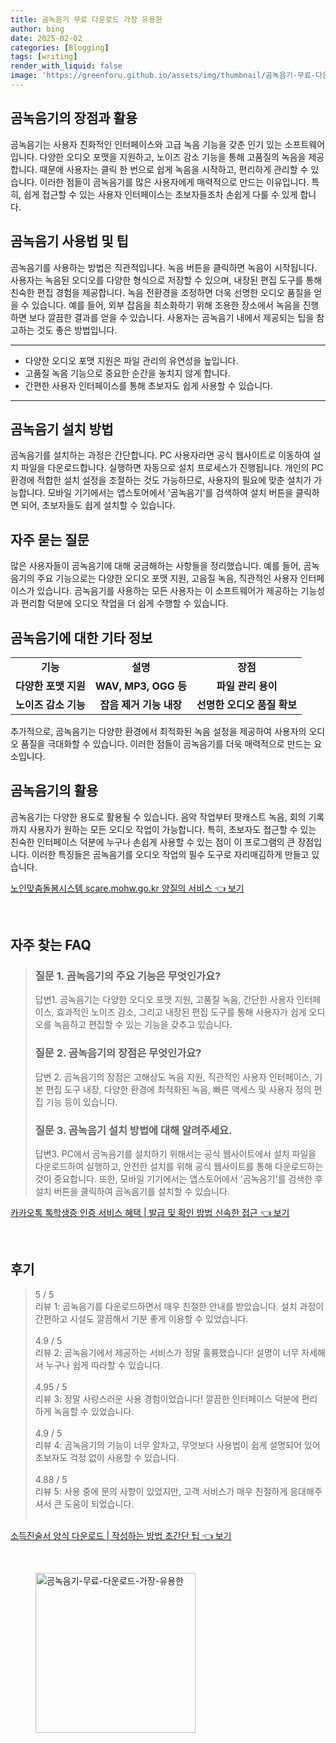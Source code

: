 ```yaml
---
title: 곰녹음기 무료 다운로드 가장 유용한
author: bing
date: 2025-02-02
categories: [Blogging]
tags: [writing]
render_with_liquid: false
image: 'https://greenforu.github.io/assets/img/thumbnail/곰녹음기-무료-다운로드-가장-유용한.webp'
---
```



<h2 id='곰녹음기의_장점과_활용'>곰녹음기의 장점과 활용</h2>

<p>곰녹음기는 사용자 친화적인 인터페이스와 고급 녹음 기능을 갖춘 인기 있는 소프트웨어입니다. 다양한 오디오 포맷을 지원하고, 노이즈 감소 기능을 통해 고품질의 녹음을 제공합니다. 때문에 사용자는 클릭 한 번으로 쉽게 녹음을 시작하고, 편리하게 관리할 수 있습니다. 이러한 점들이 곰녹음기를 많은 사용자에게 매력적으로 만드는 이유입니다. 특히, 쉽게 접근할 수 있는 사용자 인터페이스는 초보자들조차 손쉽게 다룰 수 있게 합니다.</p>

<h2 id='사용법_및_팁'>곰녹음기 사용법 및 팁</h2>

<p>곰녹음기를 사용하는 방법은 직관적입니다. 녹음 버튼을 클릭하면 녹음이 시작됩니다. 사용자는 녹음된 오디오를 다양한 형식으로 저장할 수 있으며, 내장된 편집 도구를 통해 친숙한 편집 경험을 제공합니다. 녹음 전환경을 조정하면 더욱 선명한 오디오 품질을 얻을 수 있습니다. 예를 들어, 외부 잡음을 최소화하기 위해 조용한 장소에서 녹음을 진행하면 보다 깔끔한 결과를 얻을 수 있습니다. 사용자는 곰녹음기 내에서 제공되는 팁을 참고하는 것도 좋은 방법입니다.</p>

<hr />

<ul>
    <li>다양한 오디오 포맷 지원은 파일 관리의 유연성을 높입니다.</li>
    <li>고품질 녹음 기능으로 중요한 순간을 놓치지 않게 합니다.</li>
    <li>간편한 사용자 인터페이스를 통해 초보자도 쉽게 사용할 수 있습니다.</li>
</ul>

<hr />

<h2 id='설치_방법'>곰녹음기 설치 방법</h2>

<p>곰녹음기를 설치하는 과정은 간단합니다. PC 사용자라면 공식 웹사이트로 이동하여 설치 파일을 다운로드합니다. 실행하면 자동으로 설치 프로세스가 진행됩니다. 개인의 PC 환경에 적합한 설치 설정을 조절하는 것도 가능하므로, 사용자의 필요에 맞춘 설치가 가능합니다. 모바일 기기에서는 앱스토어에서 '곰녹음기'를 검색하여 설치 버튼을 클릭하면 되어, 초보자들도 쉽게 설치할 수 있습니다.</p>

<h2 id='자주_묻는_질문'>자주 묻는 질문</h2>

<p>많은 사용자들이 곰녹음기에 대해 궁금해하는 사항들을 정리했습니다. 예를 들어, 곰녹음기의 주요 기능으로는 다양한 오디오 포맷 지원, 고음질 녹음, 직관적인 사용자 인터페이스가 있습니다. 곰녹음기를 사용하는 모든 사용자는 이 소프트웨어가 제공하는 기능성과 편리함 덕분에 오디오 작업을 더 쉽게 수행할 수 있습니다.</p>

<h2 id='기타_정보'>곰녹음기에 대한 기타 정보</h2>

<table>
    <tr>
        <td style="text-align: center; height: 17px;"><b>기능</b></td>
        <td style="text-align: center; height: 17px;"><b>설명</b></td>
        <td style="text-align: center; height: 17px;"><b>장점</b></td>
    </tr>
    <tr>
        <td style="text-align: center; height: 17px;"><b>다양한 포맷 지원</b></td>
        <td style="text-align: center; height: 17px;"><b>WAV, MP3, OGG 등</b></td>
        <td style="text-align: center; height: 17px;"><b>파일 관리 용이</b></td>
    </tr>
    <tr>
        <td style="text-align: center; height: 17px;"><b>노이즈 감소 기능</b></td>
        <td style="text-align: center; height: 17px;"><b>잡음 제거 기능 내장</b></td>
        <td style="text-align: center; height: 17px;"><b>선명한 오디오 품질 확보</b></td>
    </tr>
</table>

<p>추가적으로, 곰녹음기는 다양한 환경에서 최적화된 녹음 설정을 제공하여 사용자의 오디오 품질을 극대화할 수 있습니다. 이러한 점들이 곰녹음기를 더욱 매력적으로 만드는 요소입니다.</p>

<h2 id='결론'>곰녹음기의 활용</h2>

<p>곰녹음기는 다양한 용도로 활용될 수 있습니다. 음악 작업부터 팟캐스트 녹음, 회의 기록까지 사용자가 원하는 모든 오디오 작업이 가능합니다. 특히, 초보자도 접근할 수 있는 친숙한 인터페이스 덕분에 누구나 손쉽게 사용할 수 있는 점이 이 프로그램의 큰 장점입니다. 이러한 특징들은 곰녹음기를 오디오 작업의 필수 도구로 자리매김하게 만들고 있습니다.</p>


<p><a class="click-button" title="노인맞춤돌봄시스템 scare.mohw.go.kr 양질의 서비스" href="https://greenforu.github.io/posts/%EB%85%B8%EC%9D%B8%EB%A7%9E%EC%B6%A4%EB%8F%8C%EB%B4%84%EC%8B%9C%EC%8A%A4%ED%85%9C-scare.mohw.go.kr-%EC%96%91%EC%A7%88%EC%9D%98-%EC%84%9C%EB%B9%84%EC%8A%A4/" rel="dofollow">노인맞춤돌봄시스템 scare.mohw.go.kr 양질의 서비스 👈 보기</a></p><br>
<h2 id='자주_찾는_FAQ'>자주 찾는 FAQ</h2>
<div itemscope="" itemtype="https://schema.org/FAQPage"> 
<blockquote> 
<div itemscope="" itemprop="mainEntity" itemtype="https://schema.org/Question"> 
<h3 itemprop="name">질문 1. 곰녹음기의 주요 기능은 무엇인가요?</h3> 
<div itemscope="" itemprop="acceptedAnswer" itemtype="https://schema.org/Answer"> 
<span itemprop="text"> 
<p>답변1. 곰녹음기는 다양한 오디오 포맷 지원, 고품질 녹음, 간단한 사용자 인터페이스, 효과적인 노이즈 감소, 그리고 내장된 편집 도구를 통해 사용자가 쉽게 오디오를 녹음하고 편집할 수 있는 기능을 갖추고 있습니다.</p> 
</span> 
</div> 
</div> 
<div itemscope="" itemprop="mainEntity" itemtype="https://schema.org/Question"> 
<h3 itemprop="name">질문 2. 곰녹음기의 장점은 무엇인가요?</h3> 
<div itemscope="" itemprop="acceptedAnswer" itemtype="https://schema.org/Answer"> 
<span itemprop="text"> 
<p>답변 2. 곰녹음기의 장점은 고해상도 녹음 지원, 직관적인 사용자 인터페이스, 기본 편집 도구 내장, 다양한 환경에 최적화된 녹음, 빠른 액세스 및 사용자 정의 편집 기능 등이 있습니다.</p> 
</span> 
</div> 
</div> 
<div itemscope="" itemprop="mainEntity" itemtype="https://schema.org/Question"> 
<h3 itemprop="name">질문 3. 곰녹음기 설치 방법에 대해 알려주세요.</h3> 
<div itemscope="" itemprop="acceptedAnswer" itemtype="https://schema.org/Answer"> 
<span itemprop="text"> 
<p>답변3. PC에서 곰녹음기를 설치하기 위해서는 공식 웹사이트에서 설치 파일을 다운로드하여 실행하고, 안전한 설치를 위해 공식 웹사이트를 통해 다운로드하는 것이 중요합니다. 또한, 모바일 기기에서는 앱스토어에서 '곰녹음기'를 검색한 후 설치 버튼을 클릭하여 곰녹음기를 설치할 수 있습니다.</p> 
</span> 
</div> 
</div> 
</blockquote> 
</div>
<p><a class="click-button" title="카카오톡 톡학생증 인증 서비스 혜택 | 발급 및 확인 방법 신속한 접근" href="https://greenforu.github.io/posts/%EC%B9%B4%EC%B9%B4%EC%98%A4%ED%86%A1-%ED%86%A1%ED%95%99%EC%83%9D%EC%A6%9D-%EC%9D%B8%EC%A6%9D-%EC%84%9C%EB%B9%84%EC%8A%A4-%ED%98%9C%ED%83%9D-%EB%B0%9C%EA%B8%89-%EB%B0%8F-%ED%99%95%EC%9D%B8-%EB%B0%A9%EB%B2%95-%EC%8B%A0%EC%86%8D%ED%95%9C-%EC%A0%91%EA%B7%BC/" rel="dofollow">카카오톡 톡학생증 인증 서비스 혜택 | 발급 및 확인 방법 신속한 접근 👈 보기</a></p><br>
<h2 id='후기'>후기</h2>
<div itemscope itemtype="https://schema.org/Product">
  <blockquote>
  <div itemprop="review" itemscope itemtype="https://schema.org/Review">
      <div itemprop="reviewRating" itemscope itemtype="https://schema.org/Rating"> <span itemprop="ratingValue">5</span> / <span itemprop="bestRating">5</span> </div>
      <span itemprop="reviewBody">리뷰 1: 곰녹음기를 다운로드하면서 매우 친절한 안내를 받았습니다. 설치 과정이 간편하고 시설도 깔끔해서 기분 좋게 이용할 수 있었습니다.</span>
  </div>
  <br>
  <div itemprop="review" itemscope itemtype="https://schema.org/Review">
      <div itemprop="reviewRating" itemscope itemtype="https://schema.org/Rating"> <span itemprop="ratingValue">4.9</span> / <span itemprop="bestRating">5</span> </div>
      <span itemprop="reviewBody">리뷰 2: 곰녹음기에서 제공하는 서비스가 정말 훌륭했습니다! 설명이 너무 자세해서 누구나 쉽게 따라할 수 있습니다.</span>
  </div>
  <br>
  <div itemprop="review" itemscope itemtype="https://schema.org/Review">
      <div itemprop="reviewRating" itemscope itemtype="https://schema.org/Rating"> <span itemprop="ratingValue">4.95</span> / <span itemprop="bestRating">5</span> </div>
      <span itemprop="reviewBody">리뷰 3: 정말 사랑스러운 사용 경험이었습니다! 깔끔한 인터페이스 덕분에 편리하게 녹음할 수 있었습니다.</span>
  </div>
  <br>
  <div itemprop="review" itemscope itemtype="https://schema.org/Review">
      <div itemprop="reviewRating" itemscope itemtype="https://schema.org/Rating"> <span itemprop="ratingValue">4.9</span> / <span itemprop="bestRating">5</span> </div>
      <span itemprop="reviewBody">리뷰 4: 곰녹음기의 기능이 너무 알차고, 무엇보다 사용법이 쉽게 설명되어 있어 초보자도 걱정 없이 사용할 수 있습니다.</span>
  </div>
  <br>
  <div itemprop="review" itemscope itemtype="https://schema.org/Review">
      <div itemprop="reviewRating" itemscope itemtype="https://schema.org/Rating"> <span itemprop="ratingValue">4.88</span> / <span itemprop="bestRating">5</span> </div>
      <span itemprop="reviewBody">리뷰 5: 사용 중에 문의 사항이 있었지만, 고객 서비스가 매우 친절하게 응대해주셔서 큰 도움이 되었습니다.</span>
  </div>
  <br>
  </blockquote>
</div>
<p><a class="click-button" title="소득진술서 양식 다운로드 | 작성하는 방법 초간단 팁" href="https://greenforu.github.io/posts/%EC%86%8C%EB%93%9D%EC%A7%84%EC%88%A0%EC%84%9C-%EC%96%91%EC%8B%9D-%EB%8B%A4%EC%9A%B4%EB%A1%9C%EB%93%9C-%EC%9E%91%EC%84%B1%ED%95%98%EB%8A%94-%EB%B0%A9%EB%B2%95-%EC%B4%88%EA%B0%84%EB%8B%A8-%ED%8C%81/" rel="dofollow">소득진술서 양식 다운로드 | 작성하는 방법 초간단 팁 👈 보기</a></p><br>
<figure class="image"><img src="https://greenforu.github.io/assets/img/thumbnail/곰녹음기-무료-다운로드-가장-유용한.webp" alt="곰녹음기-무료-다운로드-가장-유용한" width="256" height="256"></figure>